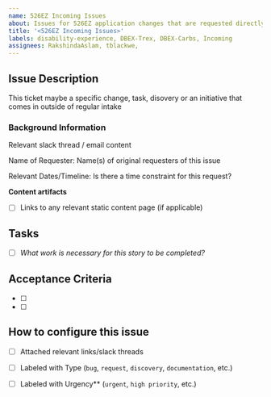```yaml
---
name: 526EZ Incoming Issues
about: Issues for 526EZ application changes that are requested directly by stakeholders, outside of the regular product backlog 
title: '<526EZ Incoming Issues>'
labels: disability-experience, DBEX-Trex, DBEX-Carbs, Incoming
assignees: RakshindaAslam, tblackwe, 
---
```


## Issue Description
This ticket maybe a specific change, task, disovery or an initiative that comes in outside of regular intake 

### Background Information
Relevant slack thread / email content

Name of Requester: Name(s) of original requesters of this issue

Relevant Dates/Timeline: Is there a time constraint for this request?

**Content artifacts**

- [ ] Links to any relevant static content page (if applicable)

## Tasks
- [ ] _What work is necessary for this story to be completed?_

## Acceptance Criteria
- [ ] 
- [ ] 

## How to configure this issue
- [ ] Attached relevant links/slack threads
- [ ] Labeled with Type (`bug`, `request`, `discovery`, `documentation`, etc.)
- [ ] Labeled with Urgency** (`urgent`, `high priority`, etc.)

